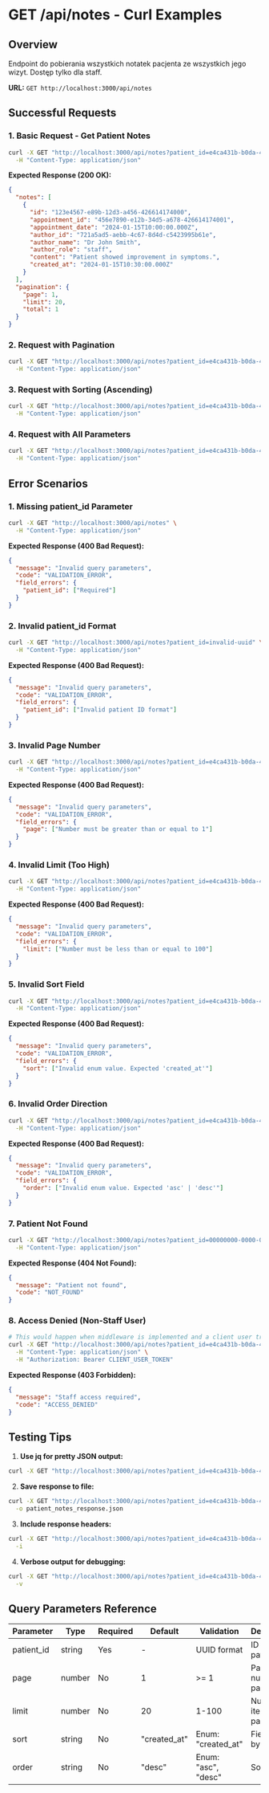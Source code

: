 # GET /api/notes - Curl Examples

## Overview

Endpoint do pobierania wszystkich notatek pacjenta ze wszystkich jego wizyt. Dostęp tylko dla staff.

**URL:** `GET http://localhost:3000/api/notes`

## Successful Requests

### 1. Basic Request - Get Patient Notes

```bash
curl -X GET "http://localhost:3000/api/notes?patient_id=e4ca431b-b0da-4683-8765-c624f8c5651a" \
  -H "Content-Type: application/json"
```

**Expected Response (200 OK):**

```json
{
  "notes": [
    {
      "id": "123e4567-e89b-12d3-a456-426614174000",
      "appointment_id": "456e7890-e12b-34d5-a678-426614174001",
      "appointment_date": "2024-01-15T10:00:00.000Z",
      "author_id": "721a5ad5-aebb-4c67-8d4d-c5423995b61e",
      "author_name": "Dr John Smith",
      "author_role": "staff",
      "content": "Patient showed improvement in symptoms.",
      "created_at": "2024-01-15T10:30:00.000Z"
    }
  ],
  "pagination": {
    "page": 1,
    "limit": 20,
    "total": 1
  }
}
```

### 2. Request with Pagination

```bash
curl -X GET "http://localhost:3000/api/notes?patient_id=e4ca431b-b0da-4683-8765-c624f8c5651a&page=2&limit=10" \
  -H "Content-Type: application/json"
```

### 3. Request with Sorting (Ascending)

```bash
curl -X GET "http://localhost:3000/api/notes?patient_id=e4ca431b-b0da-4683-8765-c624f8c5651a&sort=created_at&order=asc" \
  -H "Content-Type: application/json"
```

### 4. Request with All Parameters

```bash
curl -X GET "http://localhost:3000/api/notes?patient_id=e4ca431b-b0da-4683-8765-c624f8c5651a&page=1&limit=5&sort=created_at&order=desc" \
  -H "Content-Type: application/json"
```

## Error Scenarios

### 1. Missing patient_id Parameter

```bash
curl -X GET "http://localhost:3000/api/notes" \
  -H "Content-Type: application/json"
```

**Expected Response (400 Bad Request):**

```json
{
  "message": "Invalid query parameters",
  "code": "VALIDATION_ERROR",
  "field_errors": {
    "patient_id": ["Required"]
  }
}
```

### 2. Invalid patient_id Format

```bash
curl -X GET "http://localhost:3000/api/notes?patient_id=invalid-uuid" \
  -H "Content-Type: application/json"
```

**Expected Response (400 Bad Request):**

```json
{
  "message": "Invalid query parameters",
  "code": "VALIDATION_ERROR",
  "field_errors": {
    "patient_id": ["Invalid patient ID format"]
  }
}
```

### 3. Invalid Page Number

```bash
curl -X GET "http://localhost:3000/api/notes?patient_id=e4ca431b-b0da-4683-8765-c624f8c5651a&page=0" \
  -H "Content-Type: application/json"
```

**Expected Response (400 Bad Request):**

```json
{
  "message": "Invalid query parameters",
  "code": "VALIDATION_ERROR",
  "field_errors": {
    "page": ["Number must be greater than or equal to 1"]
  }
}
```

### 4. Invalid Limit (Too High)

```bash
curl -X GET "http://localhost:3000/api/notes?patient_id=e4ca431b-b0da-4683-8765-c624f8c5651a&limit=150" \
  -H "Content-Type: application/json"
```

**Expected Response (400 Bad Request):**

```json
{
  "message": "Invalid query parameters",
  "code": "VALIDATION_ERROR",
  "field_errors": {
    "limit": ["Number must be less than or equal to 100"]
  }
}
```

### 5. Invalid Sort Field

```bash
curl -X GET "http://localhost:3000/api/notes?patient_id=e4ca431b-b0da-4683-8765-c624f8c5651a&sort=invalid_field" \
  -H "Content-Type: application/json"
```

**Expected Response (400 Bad Request):**

```json
{
  "message": "Invalid query parameters",
  "code": "VALIDATION_ERROR",
  "field_errors": {
    "sort": ["Invalid enum value. Expected 'created_at'"]
  }
}
```

### 6. Invalid Order Direction

```bash
curl -X GET "http://localhost:3000/api/notes?patient_id=e4ca431b-b0da-4683-8765-c624f8c5651a&order=invalid" \
  -H "Content-Type: application/json"
```

**Expected Response (400 Bad Request):**

```json
{
  "message": "Invalid query parameters",
  "code": "VALIDATION_ERROR",
  "field_errors": {
    "order": ["Invalid enum value. Expected 'asc' | 'desc'"]
  }
}
```

### 7. Patient Not Found

```bash
curl -X GET "http://localhost:3000/api/notes?patient_id=00000000-0000-0000-0000-000000000000" \
  -H "Content-Type: application/json"
```

**Expected Response (404 Not Found):**

```json
{
  "message": "Patient not found",
  "code": "NOT_FOUND"
}
```

### 8. Access Denied (Non-Staff User)

```bash
# This would happen when middleware is implemented and a client user tries to access
curl -X GET "http://localhost:3000/api/notes?patient_id=e4ca431b-b0da-4683-8765-c624f8c5651a" \
  -H "Content-Type: application/json" \
  -H "Authorization: Bearer CLIENT_USER_TOKEN"
```

**Expected Response (403 Forbidden):**

```json
{
  "message": "Staff access required",
  "code": "ACCESS_DENIED"
}
```

## Testing Tips

1. **Use jq for pretty JSON output:**

```bash
curl -X GET "http://localhost:3000/api/notes?patient_id=e4ca431b-b0da-4683-8765-c624f8c5651a" | jq
```

2. **Save response to file:**

```bash
curl -X GET "http://localhost:3000/api/notes?patient_id=e4ca431b-b0da-4683-8765-c624f8c5651a" \
  -o patient_notes_response.json
```

3. **Include response headers:**

```bash
curl -X GET "http://localhost:3000/api/notes?patient_id=e4ca431b-b0da-4683-8765-c624f8c5651a" \
  -i
```

4. **Verbose output for debugging:**

```bash
curl -X GET "http://localhost:3000/api/notes?patient_id=e4ca431b-b0da-4683-8765-c624f8c5651a" \
  -v
```

## Query Parameters Reference

| Parameter  | Type   | Required | Default      | Validation          | Description                |
| ---------- | ------ | -------- | ------------ | ------------------- | -------------------------- |
| patient_id | string | Yes      | -            | UUID format         | ID of the patient          |
| page       | number | No       | 1            | >= 1                | Page number for pagination |
| limit      | number | No       | 20           | 1-100               | Number of items per page   |
| sort       | string | No       | "created_at" | Enum: "created_at"  | Field to sort by           |
| order      | string | No       | "desc"       | Enum: "asc", "desc" | Sort order                 |
